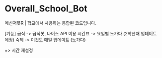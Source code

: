 # Overall_School_Bot
메신저봇R | 학교에서 사용하는 통합된 코드입니다.

[기능]
급식 -> 급식봇, 나이스 API 이용
시간표 -> 요일별 노가다 (2학년때 업데이트 에정)
숙제 -> 이것도 매일 업데이트 (노가다)


=> 시간 재설정 
